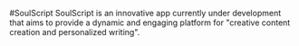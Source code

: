 #SoulScript
SoulScript is an innovative app currently under development that aims to provide a dynamic and engaging platform for "creative content creation and personalized writing". 
